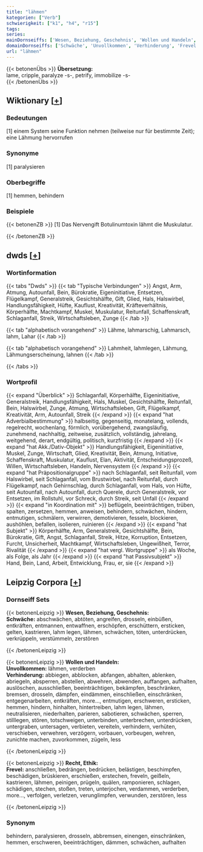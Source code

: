 ```yaml
---
title: "lähmen"
kategorien: ["Verb"]
schwierigkeit: ["k1", "h4", "r15"]
tags:
series:
mainDornseiffs: ['Wesen, Beziehung, Geschehnis', 'Wollen und Handeln', 'Recht, Ethik']
domainDornseiffs: ['Schwäche', 'Unvollkommen', 'Verhinderung', 'Frevel']
url: "lähmen"
---
```


{{< betonenÜbs >}}
**Übersetzung:**  
lame, cripple, paralyze -s-, petrify, immobilize -s-  
{{< /betonenÜbs >}}

## Wiktionary [[+](https://de.wiktionary.org/wiki/lähmen)]

### Bedeutungen
[1] einem System seine Funktion nehmen (teilweise nur für bestimmte Zeit); eine Lähmung hervorrufen  

### Synonyme
[1] paralysieren  

### Oberbegriffe
[1] hemmen, behindern  

### Beispiele
{{< betonenZB >}}
[1] Das Nervengift Botulinumtoxin lähmt die Muskulatur.  

{{< /betonenZB >}}


## dwds [[+](https://www.dwds.de/wb/lähmen)]

### Wortinformation
{{< tabs "Dwds" >}}
{{< tab "Typische Verbindungen" >}}
Angst, Arm, Atmung, Autounfall, Bein, Bürokratie, Eigeninitiative, Entsetzen, Flügelkampf, Generalstreik, Gesichtshälfte, Gift, Glied, Hals, Halswirbel, Handlungsfähigkeit, Hüfte, Kauflust, Kreativität, Kräfteverhältnis, Körperhälfte, Machtkampf, Muskel, Muskulatur, Reitunfall, Schaffenskraft, Schlaganfall, Streik, Wirtschaftsleben, Zunge
{{< /tab >}}

{{< tab "alphabetisch vorangehend" >}}
Lähme, lahmarschig, Lahmarsch, lahm, Lahar
{{< /tab >}}

{{< tab "alphabetisch vorangehend" >}}
Lahmheit, lahmlegen, Lähmung, Lähmungserscheinung, lahnen
{{< /tab >}}

{{< /tabs >}}

### Wortprofil
{{< expand "Überblick" >}} Schlaganfall, Körperhälfte, Eigeninitiative, Generalstreik, Handlungsfähigkeit, Hals, Muskel, Gesichtshälfte, Reitunfall, Bein, Halswirbel, Zunge, Atmung, Wirtschaftsleben, Gift, Flügelkampf, Kreativität, Arm, Autounfall, Streik {{< /expand >}}
{{< expand "hat Adverbialbestimmung" >}} halbseitig, gegenseitig, monatelang, vollends, regelrecht, wochenlang, förmlich, vorübergehend, zwangsläufig, zunehmend, nachhaltig, zeitweise, zusätzlich, vollständig, jahrelang, weitgehend, derart, endgültig, politisch, kurzfristig {{< /expand >}}
{{< expand "hat Akk./Dativ-Objekt" >}} Handlungsfähigkeit, Eigeninitiative, Muskel, Zunge, Wirtschaft, Glied, Kreativität, Bein, Atmung, Initiative, Schaffenskraft, Muskulatur, Kauflust, Elan, Aktivität, Entscheidungsprozeß, Willen, Wirtschaftsleben, Handeln, Nervensystem {{< /expand >}}
{{< expand "hat Präpositionalgruppe" >}} nach Schlaganfall, seit Reitunfall, vom Halswirbel, seit Schlaganfall, vom Brustwirbel, nach Reitunfall, durch Flügelkampf, nach Gehirnschlag, durch Schlaganfall, vom Hals, von Hüfte, seit Autounfall, nach Autounfall, durch Querele, durch Generalstreik, vor Entsetzen, im Rollstuhl, vor Schreck, durch Streik, seit Unfall {{< /expand >}}
{{< expand "in Koordination mit" >}} beflügeln, beeinträchtigen, trüben, spalten, zersetzen, hemmen, anweisen, behindern, schwächen, hindern, entmutigen, schmälern, verwirren, demotivieren, fesseln, blockieren, aushöhlen, befallen, isolieren, ruinieren {{< /expand >}}
{{< expand "hat Subjekt" >}} Körperhälfte, Arm, Generalstreik, Gesichtshälfte, Bein, Bürokratie, Gift, Angst, Schlaganfall, Streik, Hitze, Korruption, Entsetzen, Furcht, Unsicherheit, Machtkampf, Wirtschaftsleben, Ungewißheit, Terror, Rivalität {{< /expand >}}
{{< expand "hat vergl. Wortgruppe" >}} als Woche, als Folge, als Jahr {{< /expand >}}
{{< expand "hat Passivsubjekt" >}} Hand, Bein, Land, Arbeit, Entwicklung, Frau, er, sie {{< /expand >}}

## Leipzig Corpora [[+](https://corpora.uni-leipzig.de/en/res?word=lähmen&corpusId=deu_newscrawl-public_2018)]

### Dornseiff Sets
{{< betonenLeipzig >}}
**Wesen, Beziehung, Geschehnis:**  
**Schwäche:** abschwächen, abtöten, angreifen, drosseln, einbüßen, entkräften, entmannen, entwaffnen, erschöpfen, erschüttern, ersticken, gelten, kastrieren, lahm legen, lähmen, schwächen, töten, unterdrücken, verkrüppeln, verstümmeln, zerstören  

{{< /betonenLeipzig >}}


{{< betonenLeipzig >}}
**Wollen und Handeln:**  
**Unvollkommen:** lähmen, verderben  
**Verhinderung:** abbiegen, abblocken, abfangen, abhalten, ablenken, abriegeln, absperren, abstellen, abwehren, abwenden, auffangen, aufhalten, auslöschen, ausschließen, beeinträchtigen, bekämpfen, beschränken, bremsen, drosseln, dämpfen, eindämmen, einschließen, einschränken, entgegenarbeiten, entkräften, more..., entmutigen, erschweren, ersticken, hemmen, hindern, hinhalten, hintertreiben, lahm legen, lähmen, neutralisieren, niederhalten, parieren, sabotieren, schwächen, sperren, stilllegen, stören, totschweigen, unterbinden, unterbrechen, unterdrücken, untergraben, untersagen, verbieten, vereiteln, verhindern, verhüten, verschieben, verwehren, verzögern, vorbauen, vorbeugen, wehren, zunichte machen, zuvorkommen, zügeln, less  

{{< /betonenLeipzig >}}


{{< betonenLeipzig >}}
**Recht, Ethik:**  
**Frevel:** anschließen, bedrängen, bedrücken, belästigen, beschimpfen, beschädigen, brüskieren, erschießen, erstechen, freveln, geißeln, kastrieren, lähmen, peinigen, prügeln, quälen, ramponieren, schlagen, schädigen, stechen, stoßen, treten, unterjochen, verdammen, verderben, more..., verfolgen, verletzen, verunglimpfen, verwunden, zerstören, less  

{{< /betonenLeipzig >}}

### Synonym
behindern, paralysieren, drosseln, abbremsen, einengen, einschränken, hemmen, erschweren, beeinträchtigen, dämmen, schwächen, aufhalten

